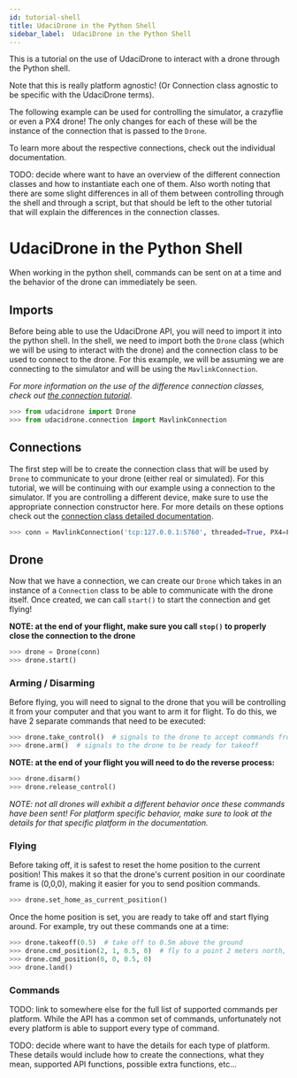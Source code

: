 ```yaml
---
id: tutorial-shell
title: UdaciDrone in the Python Shell
sidebar_label:  UdaciDrone in the Python Shell
---
```


This is a tutorial on the use of UdaciDrone to interact with a drone through the Python shell.

Note that this is really platform agnostic! (Or Connection class agnostic to be specific with the UdaciDrone terms).

The following example can be used for controlling the simulator, a crazyflie or even a PX4 drone!  The only changes for each of these will be the instance of the connection that is passed to the `Drone`.

To learn more about the respective connections, check out the individual documentation.

TODO: decide where want to have an overview of the different connection classes and how to instantiate each one of them.  Also worth noting that there are some slight differences in all of them between controlling through the shell and through a script, but that should be left to the other tutorial that will explain the differences in the connection classes.

# UdaciDrone in the Python Shell #

When working in the python shell, commands can be sent on at a time and the behavior of the drone can immediately be seen.

## Imports ##

Before being able to use the UdaciDrone API, you will need to import it into the python shell.  In the shell, we need to import both the `Drone` class (which we will be using to interact with the drone) and the connection class to be used to connect to the drone.  For this example, we will be assuming we are connecting to the simulator and will be using the `MavlinkConnection`.

*For more information on the use of the difference connection classes, check out [the connection tutorial]()*.


```py
>>> from udacidrone import Drone
>>> from udacidrone.connection import MavlinkConnection
```

## Connections ##

The first step will be to create the connection class that will be used by `Drone` to communicate to your drone (either real or simulated).  For this tutorial, we will be continuing with our example using a connection to the simulator.  If you are controlling a different device, make sure to use the appropriate connection constructor here.  For more details on these options check out the [connection class detailed documentation]().

```py
>>> conn = MavlinkConnection('tcp:127.0.0.1:5760', threaded=True, PX4=False)
```

## Drone ##

Now that we have a connection, we can create our `Drone` which takes in an instance of a `Connection` class to be able to communicate with the drone itself.  Once created, we can call `start()` to start the connection and get flying!

**NOTE: at the end of your flight, make sure you call `stop()` to properly close the connection to the drone**

```py
>>> drone = Drone(conn)
>>> drone.start()
```

### Arming / Disarming ###

Before flying, you will need to signal to the drone that you will be controlling it from your computer and that you want to arm it for flight.  To do this, we have 2 separate commands that need to be executed:

```py
>>> drone.take_control()  # signals to the drone to accept commands from the computer
>>> drone.arm()  # signals to the drone to be ready for takeoff
```

**NOTE: at the end of your flight you will need to do the reverse process:**

```py
>>> drone.disarm()
>>> drone.release_control()
```

*NOTE: not all drones will exhibit a different behavior once these commands have been sent!  For platform specific behavior, make sure to look at the details for that specific platform in the documentation.*

### Flying ###

Before taking off, it is safest to reset the home position to the current position!  This makes it so that the drone's current position in our coordinate frame is (0,0,0), making it easier for you to send position commands.

```py
>>> drone.set_home_as_current_position()
```

Once the home position is set, you are ready to take off and start flying around.  For example, try out these commands one at a time:

```py
>>> drone.takeoff(0.5)  # take off to 0.5m above the ground
>>> drone.cmd_position(2, 1, 0.5, 0)  # fly to a point 2 meters north, 1 meter east, at an altitude of 0.5 meters with a heading of 0 rads
>>> drone.cmd_position(0, 0, 0.5, 0)
>>> drone.land()
```

### Commands ###

TODO: link to somewhere else for the full list of supported commands per platform.  While the API has a common set of commands, unfortunately not every platform is able to support every type of command.

TODO: decide where want to have the details for each type of platform.  These details would include how to create the connections, what they mean, supported API functions, possible extra functions, etc...